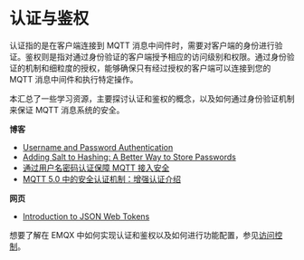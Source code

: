 # 认证与鉴权

认证指的是在客户端连接到 MQTT 消息中间件时，需要对客户端的身份进行验证。鉴权则是指对通过身份验证的客户端授予相应的访问级别和权限。通过身份验证的机制和细粒度的授权，能够确保只有经过授权的客户端可以连接到您的 MQTT 消息中间件和执行特定操作。

本汇总了一些学习资源，主要探讨认证和鉴权的概念，以及如何通过身份验证机制来保证 MQTT 消息系统的安全。

**博客**

- [Username and Password Authentication](https://auth0.com/blog/username-password-authentication/)
- [Adding Salt to Hashing: A Better Way to Store Passwords](https://auth0.com/blog/adding-salt-to-hashing-a-better-way-to-store-passwords/)
- [通过用户名密码认证保障 MQTT 接入安全](https://www.emqx.com/zh/blog/securing-mqtt-with-username-and-password-authentication)
- [MQTT 5.0 中的安全认证机制：增强认证介绍](https://www.emqx.com/zh/blog/leveraging-enhanced-authentication-for-mqtt-security)

**网页**

- [Introduction to JSON Web Tokens](https://jwt.io/introduction)

想要了解在 EMQX 中如何实现认证和鉴权以及如何进行功能配置，参见[访问控制](../access-control/overview.md)。
